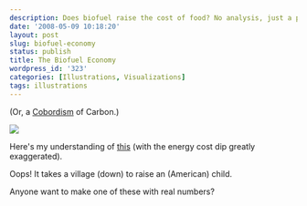 ```yaml
---
description: Does biofuel raise the cost of food? No analysis, just a picture.
date: '2008-05-09 10:18:20'
layout: post
slug: biofuel-economy
status: publish
title: The Biofuel Economy
wordpress_id: '323'
categories: [Illustrations, Visualizations]
tags: illustrations
---
```


(Or, a [Cobordism](http://en.wikipedia.org/wiki/Cobordism) of Carbon.)

![](/images/2008/biofuel-economy.png)

Here's my understanding of [this](http://en.wikipedia.org/wiki/Food_vs_fuel#Impact_on_poor_countries) (with the energy cost dip greatly exaggerated).

Oops!  It takes a village (down) to raise an (American) child.

Anyone want to make one of these with real numbers?
